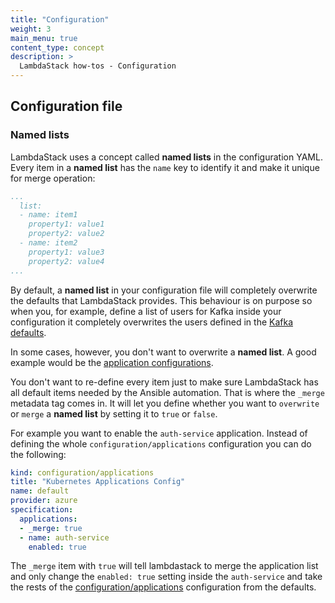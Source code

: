 ```yaml
---
title: "Configuration"
weight: 3
main_menu: true
content_type: concept
description: >
  LambdaStack how-tos - Configuration
---
```


## Configuration file

### Named lists

LambdaStack uses a concept called **named lists** in the configuration YAML. Every item in a **named list**  has the ```name``` key to identify it and make it unique for merge operation:

```yaml
...
  list:
  - name: item1
    property1: value1
    property2: value2
  - name: item2
    property1: value3
    property2: value4
...
```

By default, a **named list** in your configuration file will completely overwrite the defaults that LambdaStack provides. This behaviour is on purpose so when you, for example, define a list of users for Kafka inside your configuration it completely overwrites the users defined in the [Kafka defaults](https://github.com/lambdastack/lambdastack/blob/9ff9bb266cd6addf309059a8a5e7a48835daafc3/core/src/lambdastack/data/common/defaults/configuration/kafka.yml#L34).

In some cases, however, you don't want to overwrite a **named list**. A good example would be the [application configurations](https://github.com/lambdastack/lambdastack/blob/v1.0.1/core/src/lambdastack/data/common/defaults/configuration/applications.yml).

You don't want to re-define every item just to make sure LambdaStack has all default items needed by the Ansible automation. That is where the ```_merge``` metadata tag comes in. It will let you define whether you want to ```overwrite``` or ```merge``` a **named list** by setting it to ```true``` or ```false```.

For example you want to enable the ```auth-service``` application. Instead of defining the whole ```configuration/applications``` configuration you can do the following:

```yaml
kind: configuration/applications
title: "Kubernetes Applications Config"
name: default
provider: azure
specification:
  applications:
  - _merge: true
  - name: auth-service
    enabled: true
```

The ```_merge``` item with ```true``` will tell lambdastack to merge the application list and only change the ```enabled: true``` setting inside the ```auth-service``` and take the rests of the [configuration/applications]((https://github.com/lambdastack/lambdastack/blob/v1.0.1/core/src/lambdastack/data/common/defaults/configuration/applications.yml)) configuration from the defaults.

